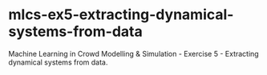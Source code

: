 # mlcs-ex5-extracting-dynamical-systems-from-data

Machine Learning in Crowd Modelling & Simulation - Exercise 5 - Extracting dynamical systems from data.